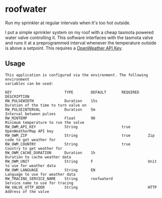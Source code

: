 # roofwater
Run my sprinkler at regular intervals when it's too hot outside.

I put a simple sprinkler system on my roof with a cheap tasmota powered water valve controlling it. This software interfaces with the tasmota valve and runs it at a preprogrammed interval whenever the temperature outside is above a setpoint. This requires a [OpenWeather API Key](https://openweathermap.org/).

## Usage
```
This application is configured via the environment. The following environment
variables can be used:

KEY                        TYPE        DEFAULT       REQUIRED    DESCRIPTION
RW_PULSEWIDTH              Duration    15s                       Duration of the time to turn valve on
RW_PULSEINTERVAL           Duration    5m                        Interval between pulses
RW_MINTEMP                 Float       90                        Minimum temperature to run the valve
RW_OWM_API_KEY             String                    true        OpenWeatherMap API key
RW_OWM_ZIP                 String                    true        Zip code to get weather for
RW_OWM_COUNTRY             String                    true        Country to get weather for
RW_OWM_CACHE_DURATION      Duration    1h                        Duration to cache weather data
RW_OWM_UNIT                String      F                         Unit to use for weather data
RW_OWM_LANGUAGE            String      EN                        Language to use for weather data
RW_TRACING_SERVICE_NAME    String      roofwaterd                Service name to use for tracing
RW_VALVE_HTTP_ADDR         String                                HTTP Address of the valve

```

